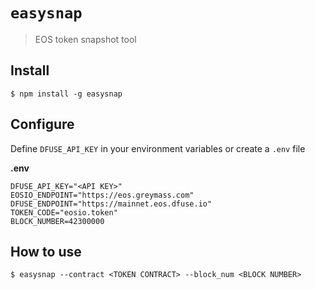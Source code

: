 # `easysnap`

> EOS token snapshot tool

## Install

```
$ npm install -g easysnap
```

## Configure

Define `DFUSE_API_KEY` in your environment variables or create a `.env` file

**.env**
```env
DFUSE_API_KEY="<API KEY>"
EOSIO_ENDPOINT="https://eos.greymass.com"
DFUSE_ENDPOINT="https://mainnet.eos.dfuse.io"
TOKEN_CODE="eosio.token"
BLOCK_NUMBER=42300000
```

## How to use

```
$ easysnap --contract <TOKEN CONTRACT> --block_num <BLOCK NUMBER>
```